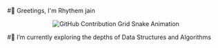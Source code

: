 #🚀 Greetings, I'm Rhythem jain

<div align="center">
    <img src="https://raw.githubusercontent.com/https://github.com/rhythemjain04/rhythemjain04/[https://github.com/rhythemjain04/rhythemjain04]/output/github-contribution-grid-snake.svg" alt="GitHub Contribution Grid Snake Animation"/>
</div>

#🌱 I’m currently exploring the depths of Data Structures and Algorithms
<!--
**rhythemjain04/rhythemjain04** is a ✨ _special_ ✨ repository because its `README.md` (this file) appears on your GitHub profile.

Here are some ideas to get you started:

- 🔭 I’m currently working on ...
- 🌱 I’m currently learning ...
- 👯 I’m looking to collaborate on ...
- 🤔 I’m looking for help with ...
- 💬 Ask me about ...
- 📫 How to reach me: ...
- 😄 Pronouns: ...
- ⚡ Fun fact: ...
-->
